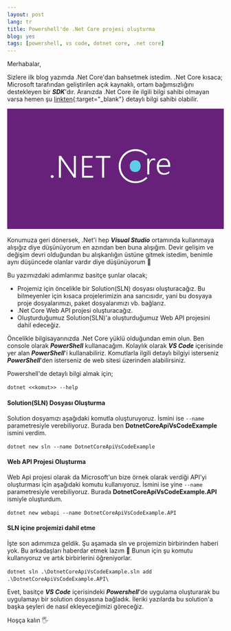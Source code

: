 ```yaml
---
layout: post
lang: tr
title: Powershell'de .Net Core projesi oluşturma
blog: yes
tags: [powershell, vs code, dotnet core, .net core]
---
```


Merhabalar,

Sizlere ilk blog yazımda .Net Core'dan bahsetmek istedim. .Net Core kısaca; Microsoft tarafından geliştirilen açık kaynaklı, ortam bağımsızlığını destekleyen bir ***SDK***'dır. Aranızda .Net Core ile ilgili bilgi sahibi olmayan varsa hemen şu [linkten](https://docs.microsoft.com/tr-tr/dotnet/core/ ".NET Core Documentation"){:target="_blank"} detaylı bilgi sahibi olabilir.

![.Net Core](/img/2020-04-10-powershell-de-dotnet-core-projesi-olusturma/netcore.png ".Net Core")

Konumuza geri dönersek, .Net'i hep ***Visual Studio*** ortamında kullanmaya alışığız diye düşünüyorum en azından ben buna alışığım. Devir gelişim ve değişim devri olduğundan bu alışkanlığın üstüne gitmek istedim, benimle aynı düşüncede olanlar vardır diye düşünüyorum 🙂

Bu yazımızdaki adımlarımız basitçe şunlar olacak;

- Projemiz için öncelikle bir Solution(SLN) dosyası oluşturacağız. Bu bilmeyenler için kısaca projelerimizin ana sarıcısıdır, yani bu dosyaya proje dosyalarımızı, paket dosyalarımızı vb. bağlarız.
- .Net Core Web API projesi oluşturacağız.
- Oluşturduğumuz Solution(SLN)'a oluşturduğumuz Web API projesini dahil edeceğiz.

Öncelikle bilgisayarınızda .Net Core yüklü olduğundan emin olun. Ben console olarak ***PowerShell*** kullanacağım. Kolaylık olarak ***VS Code*** içerisinde yer alan ***PowerShell***'i kullanabiliriz. Komutlarla ilgili detaylı bilgiyi isterseniz ***PowerShell***'den isterseniz de web sitesi üzerinden alabilirsiniz. 

Powershell'de detaylı bilgi almak için;

`dotnet <<komut>> --help`

#### Solution(SLN) Dosyası Oluşturma

Solution dosyamızı aşağıdaki komutla oluşturuyoruz. İsmini ise `--name` parametresiyle verebiliyoruz. Burada ben **DotnetCoreApiVsCodeExample** ismini verdim.

`dotnet new sln --name DotnetCoreApiVsCodeExample`

#### Web API Projesi Oluşturma

Web Api projesi olarak da Microsoft'un bize örnek olarak verdiği API'yi oluşturması için aşağıdaki komutu kullanıyoruz. İsmini ise yine `--name` parametresiyle verebiliyoruz. Burada **DotnetCoreApiVsCodeExample.API** ismiyle oluşturdum.

`dotnet new webapi --name DotnetCoreApiVsCodeExample.API`

#### SLN içine projemizi dahil etme

İşte son adımımıza geldik. Şu aşamada sln ve projemizin birbirinden haberi yok. Bu arkadaşları haberdar etmek lazım 🙂 Bunun için şu komutu kullanıyoruz ve artık birbirlerini öğreniyorlar.

`dotnet sln .\DotnetCoreApiVsCodeExample.sln add .\DotnetCoreApiVsCodeExample.API\`

Evet, basitçe ***VS Code*** içerisindeki ***Powershell***'de uygulama oluşturarak bu uygulamayı bir solution dosyasına bağladık. İleriki yazılarda bu solution'a başka şeyleri de nasıl ekleyeceğimizi göreceğiz.

Hoşça kalın 🖐